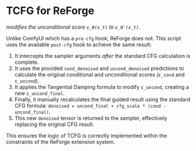 # TCFG for ReForge

*modifies the unconditional score `ε_θ(x_t)` to `ε_θ'(x_t)`.*

Unlike ComfyUI which has a `pre-cfg` hook, ReForge does not. This script uses the available `post-cfg` hook to achieve the same result:

1.  It intercepts the sampler arguments *after* the standard CFG calculation is complete.
2.  It uses the provided `cond_denoised` and `uncond_denoised` predictions to calculate the original conditional and unconditional scores (`ε_cond` and `ε_uncond`).
3.  It applies the Tangential Damping formula to modify `ε_uncond`, creating a new `ε_uncond_final`.
4.  Finally, it manually recalculates the final guided result using the standard CFG formula: `denoised = uncond_final + cfg_scale * (cond - uncond_final)`.
5.  This new `denoised` tensor is returned to the sampler, effectively replacing the original CFG result.

This ensures the logic of TCFG is correctly implemented within the constraints of the ReForge extension system.
